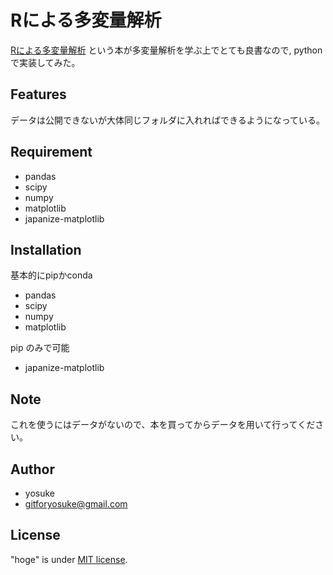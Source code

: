 
# Rによる多変量解析


[Rによる多変量解析](https://www.amazon.co.jp/R%E3%81%AB%E3%82%88%E3%82%8B%E5%A4%9A%E5%A4%89%E9%87%8F%E8%A7%A3%E6%9E%90%E5%85%A5%E9%96%80-%E3%83%87%E3%83%BC%E3%82%BF%E5%88%86%E6%9E%90%E3%81%AE%E5%AE%9F%E8%B7%B5%E3%81%A8%E7%90%86%E8%AB%96-%E5%B7%9D%E7%AB%AF-%E4%B8%80%E5%85%89/dp/4274222365/ref=sr_1_fkmr1_1?__mk_ja_JP=%E3%82%AB%E3%82%BF%E3%82%AB%E3%83%8A&keywords=Rn%E3%81%AB%E3%82%88%E3%82%8B%E5%A4%9A%E5%A4%89%E9%87%8F%E8%A7%A3%E6%9E%90&qid=1580802591&sr=8-1-fkmr1url )
という本が多変量解析を学ぶ上でとても良書なので,
pythonで実装してみた。

## Features

データは公開できないが大体同じフォルダに入れればできるようになっている。

## Requirement

* pandas
* scipy
* numpy
* matplotlib
* japanize-matplotlib

## Installation

基本的にpipかconda

* pandas
* scipy
* numpy
* matplotlib

pip のみで可能

* japanize-matplotlib

## Note

これを使うにはデータがないので、本を買ってからデータを用いて行ってください。

## Author

* yosuke
* gitforyosuke@gmail.com

## License

"hoge" is under [MIT license](https://en.wikipedia.org/wiki/MIT_License).
